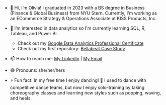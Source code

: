 - 👋 Hi, I’m Olivia! I graduated in 2023 with a BS degree in Business (Finance & Global Business) from NYU Stern. Currently, I'm working as an ECommerce Strategy & Operations Associate at KISS Products, Inc.
  
- 🌱 I’m interested in data analytics so I'm currently learning SQL, R, Tableau, and Power BI.  
     - Check out my [Google Data Analytics Professional Certificate](https://www.credly.com/badges/76c707fd-21c6-4b7b-8b4d-861af0302c93/public_url)
     - Check out my first repository: [Bellabeat Case Study](https://github.com/chanolivia/bellabeat_sql_case_study)
 
- 📫 How to reach me: [My LinkedIn](https://www.linkedin.com/in/oliviachan1101/) | [My Email](chanolivia1101@gmail.com)
   
- 😄 Pronouns: she/her/hers
  
- ⚡ Fun fact: In my free time I enjoy dancing! :dancer: I used to dance with competitive dance teams, but now I enjoy solo-training by taking choreography classes and learning new styles such as popping, waving, and heels. 

<!---
chanolivia/chanolivia is a ✨ special ✨ repository because its `README.md` (this file) appears on your GitHub profile.
You can click the Preview link to take a look at your changes.
--->
